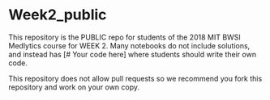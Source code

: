 # Week2_public

This repository is the PUBLIC repo for students of the 2018 MIT BWSI Medlytics course for WEEK 2.  Many notebooks do not include solutions, and instead has [# Your code here] where students should write their own code.

This repository does not allow pull requests so we recommend you fork this repository and work on your own copy.

